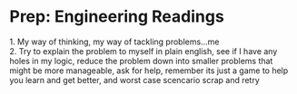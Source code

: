 # Prep: Engineering Readings

1\. My way of thinking, my way of tackling problems...me  
2\. Try to explain the problem to myself in plain english, see if I have any holes in my logic, reduce the problem down into smaller problems that might be more manageable, ask for help, remember its just a game to help you learn and get better, and worst case scencario scrap and retry  
